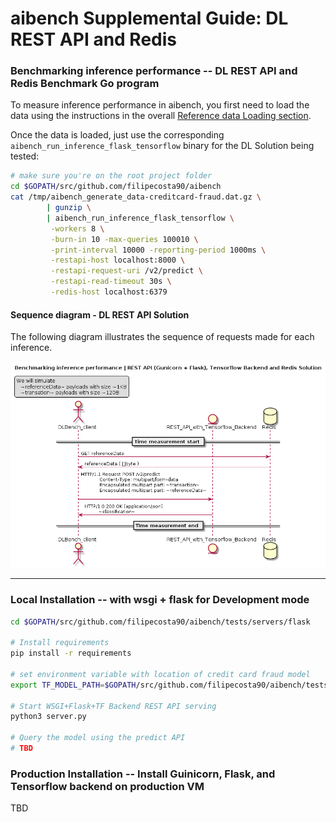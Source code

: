 # aibench Supplemental Guide: DL REST API and Redis


### Benchmarking inference performance -- DL REST API and Redis Benchmark Go program

To measure inference performance in aibench, you first need to load
the data using the instructions in the overall [Reference data Loading section](https://github.com/filipecosta90/aibench#reference-data-loading). 

Once the data is loaded,
just use the corresponding `aibench_run_inference_flask_tensorflow` binary for the DL Solution
being tested:

```bash
# make sure you're on the root project folder
cd $GOPATH/src/github.com/filipecosta90/aibench
cat /tmp/aibench_generate_data-creditcard-fraud.dat.gz \
        | gunzip \
        | aibench_run_inference_flask_tensorflow \
         -workers 8 \
         -burn-in 10 -max-queries 100010 \
         -print-interval 10000 -reporting-period 1000ms \
         -restapi-host localhost:8000 \
         -restapi-request-uri /v2/predict \
         -restapi-read-timeout 30s \
         -redis-host localhost:6379
```


#### Sequence diagram - DL REST API Solution

The following diagram illustrates the sequence of requests made for each inference.

![Sequence diagram - DL REST API Solution][aibench_client_restapi]

[aibench_client_restapi]: ./aibench_client_restapi.png

---

### Local Installation -- with wsgi + flask for Development mode

```bash
cd $GOPATH/src/github.com/filipecosta90/aibench/tests/servers/flask

# Install requirements
pip install -r requirements

# set environment variable with location of credit card fraud model
export TF_MODEL_PATH=$GOPATH/src/github.com/filipecosta90/aibench/tests/models/tensorflow/creditcardfraud.pb

# Start WSGI+Flask+TF Backend REST API serving
python3 server.py

# Query the model using the predict API
# TBD
```

### Production Installation -- Install Guinicorn, Flask, and Tensorflow backend on production VM

TBD
